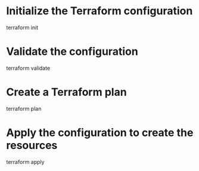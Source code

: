 # Initialize the Terraform configuration
terraform init

# Validate the configuration
terraform validate

# Create a Terraform plan
terraform plan

# Apply the configuration to create the resources
terraform apply

